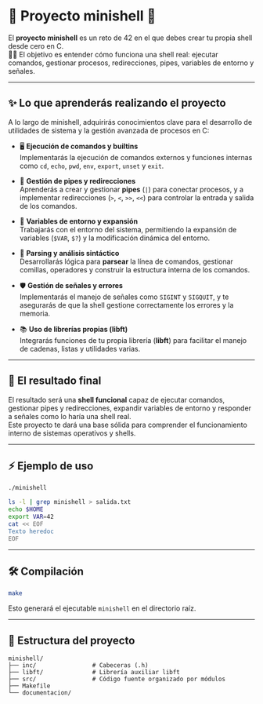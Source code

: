 # 🐚 **Proyecto minishell** 🚀

El **proyecto minishell** es un reto de 42 en el que debes crear tu propia shell desde cero en C.  
🧑‍💻 El objetivo es entender cómo funciona una shell real: ejecutar comandos, gestionar procesos, redirecciones, pipes, variables de entorno y señales.

---

## ✨ **Lo que aprenderás realizando el proyecto**

A lo largo de minishell, adquirirás conocimientos clave para el desarrollo de utilidades de sistema y la gestión avanzada de procesos en C:

- 🖥️ **Ejecución de comandos y builtins**  
  Implementarás la ejecución de comandos externos y funciones internas como `cd`, `echo`, `pwd`, `env`, `export`, `unset` y `exit`.

- 🔗 **Gestión de pipes y redirecciones**  
  Aprenderás a crear y gestionar **pipes** (`|`) para conectar procesos, y a implementar redirecciones (`>`, `<`, `>>`, `<<`) para controlar la entrada y salida de los comandos.

- 🌱 **Variables de entorno y expansión**  
  Trabajarás con el entorno del sistema, permitiendo la expansión de variables (`$VAR`, `$?`) y la modificación dinámica del entorno.

- 🧩 **Parsing y análisis sintáctico**  
  Desarrollarás lógica para **parsear** la línea de comandos, gestionar comillas, operadores y construir la estructura interna de los comandos.

- 🛡️ **Gestión de señales y errores**  
  Implementarás el manejo de señales como `SIGINT` y `SIGQUIT`, y te asegurarás de que la shell gestione correctamente los errores y la memoria.

- 📚 **Uso de librerías propias (libft)**  
  Integrarás funciones de tu propia librería (**libft**) para facilitar el manejo de cadenas, listas y utilidades varias.

---

## 🏁 **El resultado final**

El resultado será una **shell funcional** capaz de ejecutar comandos, gestionar pipes y redirecciones, expandir variables de entorno y responder a señales como lo haría una shell real.  
Este proyecto te dará una base sólida para comprender el funcionamiento interno de sistemas operativos y shells.

---

## ⚡ **Ejemplo de uso**

```sh
./minishell
```

```sh
ls -l | grep minishell > salida.txt
echo $HOME
export VAR=42
cat << EOF
Texto heredoc
EOF
```

---

## 🛠️ **Compilación**

```sh
make
```

Esto generará el ejecutable `minishell` en el directorio raíz.

---

## 📁 **Estructura del proyecto**

```
minishell/
├── inc/                # Cabeceras (.h)
├── libft/              # Librería auxiliar libft
├── src/                # Código fuente organizado por módulos
├── Makefile
└── documentacion/
```